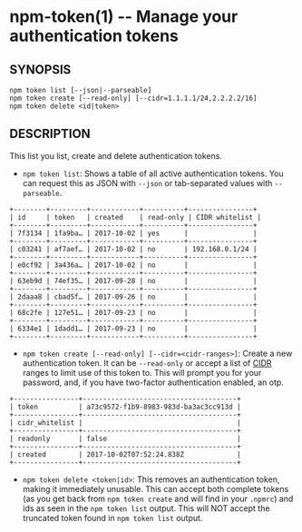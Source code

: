 npm-token(1) -- Manage your authentication tokens
=================================================

## SYNOPSIS

    npm token list [--json|--parseable]
    npm token create [--read-only] [--cidr=1.1.1.1/24,2.2.2.2/16]
    npm token delete <id|token>

## DESCRIPTION

This list you list, create and delete authentication tokens.

* `npm token list`:
  Shows a table of all active authentication tokens. You can request this as
  JSON with `--json` or tab-separated values with `--parseable`.
```
+--------+---------+------------+----------+----------------+
| id     | token   | created    | read-only | CIDR whitelist |
+--------+---------+------------+----------+----------------+
| 7f3134 | 1fa9ba… | 2017-10-02 | yes      |                |
+--------+---------+------------+----------+----------------+
| c03241 | af7aef… | 2017-10-02 | no       | 192.168.0.1/24 |
+--------+---------+------------+----------+----------------+
| e0cf92 | 3a436a… | 2017-10-02 | no       |                |
+--------+---------+------------+----------+----------------+
| 63eb9d | 74ef35… | 2017-09-28 | no       |                |
+--------+---------+------------+----------+----------------+
| 2daaa8 | cbad5f… | 2017-09-26 | no       |                |
+--------+---------+------------+----------+----------------+
| 68c2fe | 127e51… | 2017-09-23 | no       |                |
+--------+---------+------------+----------+----------------+
| 6334e1 | 1dadd1… | 2017-09-23 | no       |                |
+--------+---------+------------+----------+----------------+
```

* `npm token create [--read-only] [--cidr=<cidr-ranges>]`:
  Create a new authentication token. It can be `--read-only` or accept a list of
  [CIDR](https://en.wikipedia.org/wiki/Classless_Inter-Domain_Routing) ranges to
  limit use of this token to. This will prompt you for your password, and, if you have
  two-factor authentication enabled, an otp.

```
+----------------+--------------------------------------+
| token          | a73c9572-f1b9-8983-983d-ba3ac3cc913d |
+----------------+--------------------------------------+
| cidr_whitelist |                                      |
+----------------+--------------------------------------+
| readonly       | false                                |
+----------------+--------------------------------------+
| created        | 2017-10-02T07:52:24.838Z             |
+----------------+--------------------------------------+
```

* `npm token delete <token|id>`:
  This removes an authentication token, making it immediately unusable. This can accept
  both complete tokens (as you get back from `npm token create` and will
  find in your `.npmrc`) and ids as seen in the `npm token list` output.
  This will NOT accept the truncated token found in `npm token list` output.
